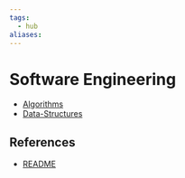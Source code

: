 ```yaml
---
tags:
  - hub
aliases:
---
```


# Software Engineering

- [Algorithms](Algorithms.md)
- [Data-Structures](Data-Structures.md)

## References

- [README](/README.md)
